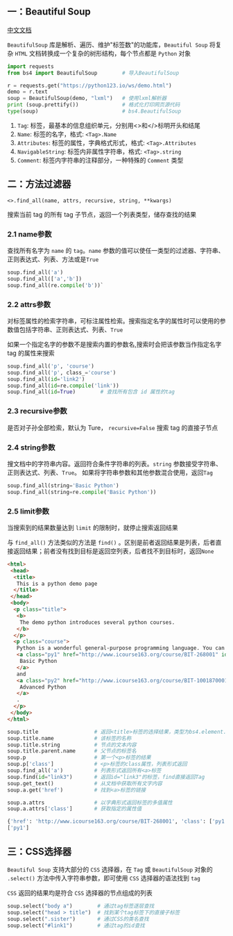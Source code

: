 ## 一：Beautiful Soup

[中文文档](http://beautifulsoup.readthedocs.io/zh_CN/v4.4.0/#)

`BeautifulSoup` 库是解析、遍历、维护"标签数"的功能库，`Beautiful Soup` 将复杂 `HTML` 文档转换成一个复杂的树形结构，每个节点都是 `Python` 对象

```python
import requests
from bs4 import BeautifulSoup        # 导入BeautifulSoup

r = requests.get("https://python123.io/ws/demo.html")
demo = r.text
soup = BeautifulSoup(demo, "lxml")   # 使用lxml解析器
print (soup.prettify())              # 格式化打印网页源代码
type(soup)                           # bs4.BeautifulSoup
```

1. `Tag`: 标签，最基本的信息组织单元，分别用<>和</>标明开头和结尾
2. `Name`: 标签的名字，格式: `<Tag>.Name`
3. `Attributes`: 标签的属性，字典格式形式，格式: `<Tag>.Attributes`
4. `NavigableString`: 标签内非属性字符串，格式: `<Tag>.string`
5. `Comment`: 标签内字符串的注释部分，一种特殊的 `Comment` 类型

## 二：方法过滤器

`<>.find_all(name, attrs, recursive, string, **kwargs)`

搜索当前 tag 的所有 tag 子节点，返回一个列表类型，储存查找的结果

### 2.1 name参数

查找所有名字为 `name` 的 `tag`。`name` 参数的值可以使任一类型的过滤器、字符串、正则表达式、列表、方法或是`True`


```python
soup.find_all('a')
soup.find_all(['a','b'])
soup.find_all(re.compile('b'))`
```

### 2.2 attrs参数

对标签属性的检索字符串，可标注属性检索。搜索指定名字的属性时可以使用的参数值包括字符串、正则表达式、列表、`True`

如果一个指定名字的参数不是搜索内置的参数名,搜索时会把该参数当作指定名字 tag 的属性来搜索

```python
soup.find_all('p', 'course')
soup.find_all('p', class_='course')
soup.find_all(id='link2')
soup.find_all(id=re.compile('link'))
soup.find_all(id=True)        # 查找所有包含 id 属性的tag
```

### 2.3 recursive参数

是否对子孙全部检索，默认为 Ture， `recursive=False` 搜索 tag 的直接子节点

### 2.4 string参数

搜文档中的字符串内容。返回符合条件字符串的列表。`string` 参数接受字符串、正则表达式、列表、`True`。 如果将字符串参数和其他参数混合使用，返回`Tag`

```python
soup.find_all(string='Basic Python')
soup.find_all(string=re.compile('Basic Python'))
```

### 2.5 limit参数

当搜索到的结果数量达到 `limit` 的限制时，就停止搜索返回结果

与 `find_all()` 方法类似的方法是 `find()` 。区别是前者返回结果是列表，后者直接返回结果；前者没有找到目标是返回空列表，后者找不到目标时，返回`None`

```html
<html>
 <head>
  <title>
   This is a python demo page
  </title>
 </head>
 <body>
  <p class="title">
   <b>
    The demo python introduces several python courses.
   </b>
  </p>
  <p class="course">
   Python is a wonderful general-purpose programming language. You can learn Python from novice to professional by tracking the following courses:
   <a class="py1" href="http://www.icourse163.org/course/BIT-268001" id="link1">
    Basic Python
   </a>
   and
   <a class="py2" href="http://www.icourse163.org/course/BIT-1001870001" id="link2">
    Advanced Python
   </a>
   .
  </p>
 </body>
</html>
```

```python
soup.title                  # 返回<title>标签的选择结果，类型为bs4.element.Tag
soup.title.name             # 该标签的名称
soup.title.string           # 节点的文本内容
soup.title.parent.name      # 父节点的标签名
soup.p                      # 第一个<p>标签的结果
soup.p['class']             # <p>标签的class属性，列表形式返回
soup.find_all('a')          # 列表形式返回所有<a>标签
soup.find(id="link3")       # 返回id="link3"的标签，find直接返回Tag
soup.get_text()             # 从文档中获取所有文字内容
soup.a.get('href')          # 找到<a>标签的链接

soup.a.attrs                # 以字典形式返回标签的多值属性
soup.a.attrs['class']       # 获取指定的属性值

{'href': 'http://www.icourse163.org/course/BIT-268001', 'class': ['py1'], 'id': 'link1'}
['py1']
```

## 三：CSS选择器

`Beautiful Soup` 支持大部分的 `CSS` 选择器，在 `Tag` 或 `BeautifulSoup` 对象的 `.select()` 方法中传入字符串参数，即可使用 `CSS` 选择器的语法找到 `tag`

`CSS` 返回的结果均是符合 `CSS` 选择器的节点组成的列表

```python
soup.select("body a")        # 通过tag标签逐层查找
soup.select("head > title")  # 找到某个tag标签下的直接子标签
soup.select(".sister")       # 通过CSS的类名查找
soup.select("#link1")        # 通过tag的id查找
```
